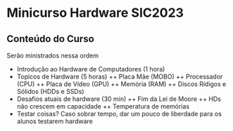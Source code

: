# Minicurso Hardware SIC2023

## Conteúdo do Curso

Serão ministrados nessa ordem

+ Introdução ao Hardware de Computadores (1 hora)
+ Topicos de Hardware (5 horas)
++ Placa Mãe (MOBO)
++ Processador (CPU)
++ Placa de Vídeo (GPU)
++ Memória (RAM) 
++ Discos Rídigos e Sólidos (HDDs e SSDs)
+ Desafios atuais de hardware (30 min)
++ Fim da Lei de Moore
++ HDs não crescem em capacidade
++ Temperatura de memórias
+ Testar coisas? 
Caso sobrar tempo, dar um pouco de liberdade para os alunos testarem hardware
